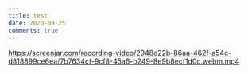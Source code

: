 ```yaml
---
title: test
date: 2020-09-25
comments: true
---
```

https://screenjar.com/recording-video/2948e22b-86aa-462f-a54c-d818899ce6ea/7b7634cf-9cf8-45a6-b249-8e9b8ecf1d0c.webm.mp4